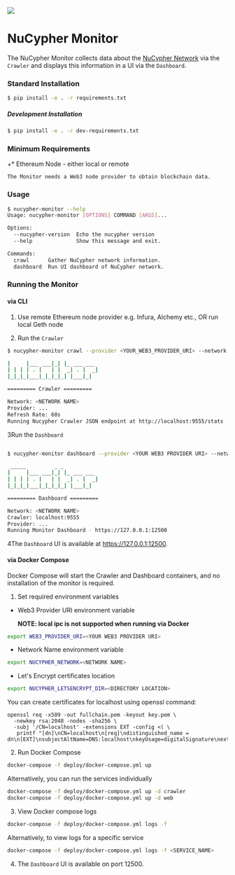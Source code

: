 ![](nucypher.png)

# NuCypher Monitor

The NuCypher Monitor collects data about the [NuCypher Network](https://github.com/nucypher/nucypher) via the `Crawler`
and displays this information in a UI via the `Dashboard`.


### Standard Installation

```bash
$ pip install -e . -r requirements.txt
```

##### Development Installation
```bash
$ pip install -e . -r dev-requirements.txt
```

### Minimum Requirements
+* Ethereum Node - either local or remote

    The Monitor needs a Web3 node provider to obtain blockchain data.


### Usage
```bash
$ nucypher-monitor --help
Usage: nucypher-monitor [OPTIONS] COMMAND [ARGS]...

Options:
  --nucypher-version  Echo the nucypher version
  --help              Show this message and exit.

Commands:
  crawl      Gather NuCypher network information.
  dashboard  Run UI dashboard of NuCypher network.
```

### Running the Monitor

#### via CLI

1. Use remote Ethereum node provider e.g. Infura, Alchemy etc., OR run local Geth node

2. Run the `Crawler`
    
```bash
$ nucypher-monitor crawl --provider <YOUR_WEB3_PROVIDER_URI> --network <NETWORK NAME>

|     |___ ___|_| |_ ___ ___ 
| | | | . |   | |  _| . |  _|
|_|_|_|___|_|_|_|_| |___|_|  

========= Crawler =========

Network: <NETWORK NAME>
Provider: ...
Refresh Rate: 60s
Running Nucypher Crawler JSON endpoint at http://localhost:9555/stats
```

3Run the `Dashboard`
    
```bash

$ nucypher-monitor dashboard --provider <YOUR WEB3 PROVIDER URI> --network <NETWORK NAME>

 _____         _ _           
|     |___ ___|_| |_ ___ ___ 
| | | | . |   | |  _| . |  _|
|_|_|_|___|_|_|_|_| |___|_|  

========= Dashboard =========

Network: <NETWORK NAME>
Crawler: localhost:9555
Provider: ...
Running Monitor Dashboard - https://127.0.0.1:12500


```

4The `Dashboard` UI is available at https://127.0.0.1:12500.


#### via Docker Compose

Docker Compose will start the Crawler and Dashboard containers, and no installation of the monitor is required.

1. Set required environment variables

* Web3 Provider URI environment variable

    **NOTE: local ipc is not supported when running via Docker**

```bash
export WEB3_PROVIDER_URI=<YOUR WEB3 PROVIDER URI>
```

* Network Name environment variable
```bash
export NUCYPHER_NETWORK=<NETWORK NAME>
```

* Let's Encrypt certificates location
```bash
export NUCYPHER_LETSENCRYPT_DIR=<DIRECTORY LOCATION>
```
You can create certificates for localhost using openssl command:
```
openssl req -x509 -out fullchain.pem -keyout key.pem \
  -newkey rsa:2048 -nodes -sha256 \
  -subj '/CN=localhost' -extensions EXT -config <( \
   printf "[dn]\nCN=localhost\n[req]\ndistinguished_name = dn\n[EXT]\nsubjectAltName=DNS:localhost\nkeyUsage=digitalSignature\nextendedKeyUsage=serverAuth")
```


2. Run Docker Compose
```bash
docker-compose -f deploy/docker-compose.yml up
```

Alternatively, you can run the services individually
```bash
docker-compose -f deploy/docker-compose.yml up -d crawler
docker-compose -f deploy/docker-compose.yml up -d web
```

3. View Docker compose logs
```bash
docker-compose -f deploy/docker-compose.yml logs -f
```

Alternatively, to view logs for a specific service
```bash
docker-compose -f deploy/docker-compose.yml logs -f <SERVICE_NAME>
```

4. The `Dashboard` UI is available on port 12500.
